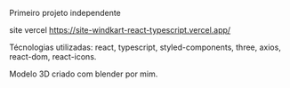 Primeiro projeto independente

site vercel https://site-windkart-react-typescript.vercel.app/

Técnologias utilizadas:
react, typescript, styled-components, three, axios, react-dom, react-icons.

Modelo 3D criado com blender por mim.
